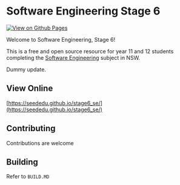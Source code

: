 # Software Engineering Stage 6

[![View on Github Pages](https://github.com/seededu/stage6_se/actions/workflows/deploy.yml/badge.svg)](https://seededu.github.io/stage6_se/)

Welcome to Software Engineering, Stage 6!

This is a free and open source resource for year 11 and 12 
students completing the [Software Engineering](https://curriculum.nsw.edu.au/learning-areas/tas/software-engineering-11-12-2022/overview) subject in NSW.

Dummy update.

## View Online

[https://seededu.github.io/stage6_se/](https://seededu.github.io/stage6_se/)


## Contributing

Contributions are welcome 

## Building

Refer to `BUILD.MD`



